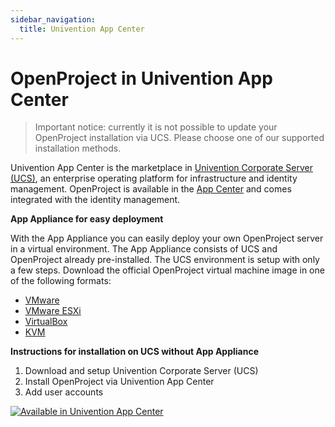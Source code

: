 ```yaml
---
sidebar_navigation:
  title: Univention App Center
---
```


# OpenProject in Univention App Center

> Important notice: currently it is not possible to update your OpenProject installation via UCS. Please choose one of our supported installation methods.

Univention App Center is the marketplace in [Univention Corporate Server (UCS)](https://www.univention.com/products/ucs/), an enterprise operating platform for infrastructure and identity management. OpenProject is available in the [App Center](https://www.univention.com/products/app-catalog/openproject/) and comes integrated with the identity management.


**App Appliance for easy deployment**

With the App Appliance you can easily deploy your own OpenProject server in a virtual environment. The App Appliance consists of UCS and OpenProject already pre-installed. The UCS environment is setup with only a few steps. Download the official OpenProject virtual machine image in one of the following formats:

* [VMware](https://appcenter.software-univention.de/univention-apps/current/openproject/Univention-App-openproject-vmware.zip)
* [VMware ESXi](https://appcenter.software-univention.de/univention-apps/current/openproject/Univention-App-openproject-ESX.ova)
* [VirtualBox](https://appcenter.software-univention.de/univention-apps/current/openproject/Univention-App-openproject-virtualbox.ova)
* [KVM](https://appcenter.software-univention.de/univention-apps/current/openproject/Univention-App-openproject-KVM.qcow2)

**Instructions for installation on UCS without App Appliance**

1. Download and setup Univention Corporate Server (UCS)
2. Install OpenProject via Univention App Center
3. Add user accounts

[![Available in Univention App Center](logo_uac_final.svg)](https://www.univention.com/products/app-catalog/openproject/)
